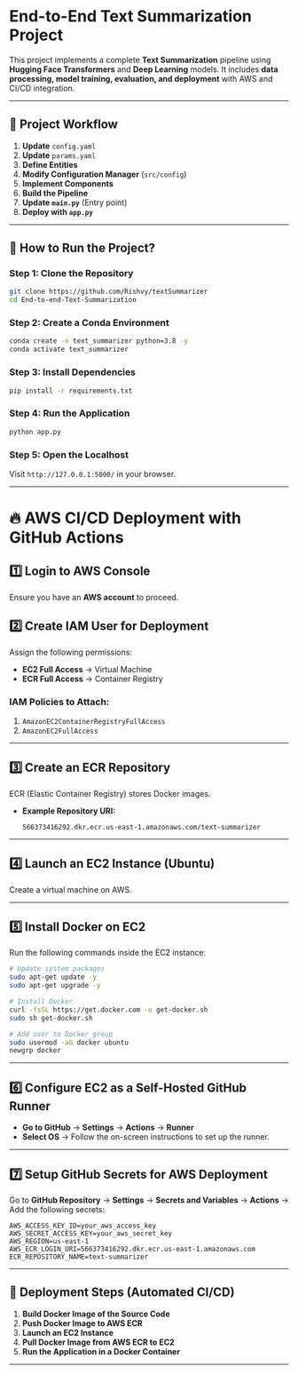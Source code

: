 # End-to-End Text Summarization Project  

This project implements a complete **Text Summarization** pipeline using **Hugging Face Transformers** and **Deep Learning** models. It includes **data processing, model training, evaluation, and deployment** with AWS and CI/CD integration.

---

## 📌 **Project Workflow**  

1. **Update** `config.yaml`  
2. **Update** `params.yaml`  
3. **Define Entities**  
4. **Modify Configuration Manager** (`src/config`)  
5. **Implement Components**  
6. **Build the Pipeline**  
7. **Update `main.py`** (Entry point)  
8. **Deploy with `app.py`**  

---

## 🚀 **How to Run the Project?**  

### **Step 1: Clone the Repository**  
```bash
git clone https://github.com/Rishvy/textSummarizer
cd End-to-end-Text-Summarization
```

### **Step 2: Create a Conda Environment**  
```bash
conda create -n text_summarizer python=3.8 -y
conda activate text_summarizer
```

### **Step 3: Install Dependencies**  
```bash
pip install -r requirements.txt
```

### **Step 4: Run the Application**  
```bash
python app.py
```

### **Step 5: Open the Localhost**  
Visit `http://127.0.0.1:5000/` in your browser.

---

# 🔥 **AWS CI/CD Deployment with GitHub Actions**  

## **1️⃣ Login to AWS Console**  
Ensure you have an **AWS account** to proceed.

## **2️⃣ Create IAM User for Deployment**  
Assign the following permissions:  

- **EC2 Full Access** → Virtual Machine  
- **ECR Full Access** → Container Registry  

### **IAM Policies to Attach:**  
1. `AmazonEC2ContainerRegistryFullAccess`  
2. `AmazonEC2FullAccess`  

---

## **3️⃣ Create an ECR Repository**  
ECR (Elastic Container Registry) stores Docker images.  

- **Example Repository URI:**  
  ```
  566373416292.dkr.ecr.us-east-1.amazonaws.com/text-summarizer
  ```

---

## **4️⃣ Launch an EC2 Instance (Ubuntu)**  
Create a virtual machine on AWS.

---

## **5️⃣ Install Docker on EC2**  
Run the following commands inside the EC2 instance:  

```bash
# Update system packages
sudo apt-get update -y
sudo apt-get upgrade -y

# Install Docker
curl -fsSL https://get.docker.com -o get-docker.sh
sudo sh get-docker.sh

# Add user to Docker group
sudo usermod -aG docker ubuntu
newgrp docker
```

---

## **6️⃣ Configure EC2 as a Self-Hosted GitHub Runner**  

- **Go to GitHub** → **Settings** → **Actions** → **Runner**  
- **Select OS** → Follow the on-screen instructions to set up the runner.

---

## **7️⃣ Setup GitHub Secrets for AWS Deployment**  

Go to **GitHub Repository** → **Settings** → **Secrets and Variables** → **Actions** → Add the following secrets:  

```env
AWS_ACCESS_KEY_ID=your_aws_access_key
AWS_SECRET_ACCESS_KEY=your_aws_secret_key
AWS_REGION=us-east-1
AWS_ECR_LOGIN_URI=566373416292.dkr.ecr.us-east-1.amazonaws.com
ECR_REPOSITORY_NAME=text-summarizer
```

---

## **📌 Deployment Steps (Automated CI/CD)**  

1. **Build Docker Image of the Source Code**  
2. **Push Docker Image to AWS ECR**  
3. **Launch an EC2 Instance**  
4. **Pull Docker Image from AWS ECR to EC2**  
5. **Run the Application in a Docker Container**  

---

